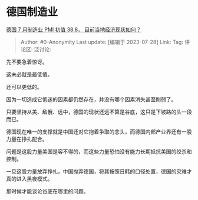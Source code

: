 # 德国制造业
[德国 7 月制造业 PMI 初值 38.8， 目前当地经济现状如何？](https://www.zhihu.com/question/613704607/answer/3139148726)

> Author: #0-Anonymity
> Last update: [编辑于 2023-07-28]
> Link:
> Tag:
> 评论区:
> 泛讨论:

先不要急着惊讶。

这未必就是最低值。

还可以更低的。

因为一切造成它低迷的因素都仍然存在，并没有哪个因素消失甚至削弱了。

只要坚持从美、敌俄、远中，德国的现状还远不算是谷底，这只是下坡路的头一段而已。

德国现在唯一的支撑就是中国还对它抱着争取的念头，而德国内部产业界还有一股力量在挣扎配合。

问题是这股力量美国是容不得的，而这些力量恐怕没有能力长期抵抗美国的绞杀和控制。

一旦这股力量放弃挣扎，中国抛弃德国，将其按照日韩的口径处置，德国的灾难才真的进入黑夜模式。

那时候才能谈论谷底在哪里的问题。